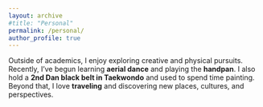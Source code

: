 ```yaml
---
layout: archive
#title: "Personal"
permalink: /personal/
author_profile: true
---
```


Outside of academics, I enjoy exploring creative and physical pursuits. Recently, I’ve begun learning **aerial dance** and playing the **handpan**. I also hold a **2nd Dan black belt in Taekwondo** and used to spend time painting. Beyond that, I love **traveling** and discovering new places, cultures, and perspectives.  
